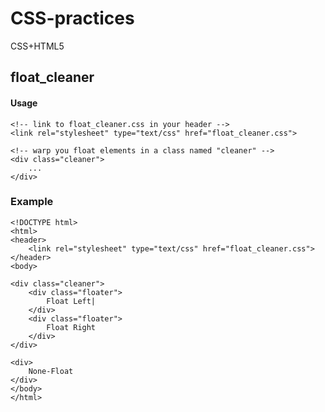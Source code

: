 CSS-practices
=============

CSS+HTML5

## float_cleaner
#### Usage
    <!-- link to float_cleaner.css in your header -->
    <link rel="stylesheet" type="text/css" href="float_cleaner.css">
    
    <!-- warp you float elements in a class named "cleaner" -->
    <div class="cleaner">
	    ...
    </div>

### Example
    <!DOCTYPE html>
    <html>
    <header>
	    <link rel="stylesheet" type="text/css" href="float_cleaner.css">
    </header>
    <body>
    
    <div class="cleaner">
	    <div class="floater">
		    Float Left|
	    </div>
	    <div class="floater">
		    Float Right
	    </div>
    </div>
    
    <div>
	    None-Float
    </div>
    </body>
    </html>
